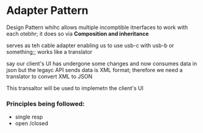 # Adapter Pattern

Design Pattern whihc allows multiple incomptible itnerfaces to work with each otebhr; 
it does so via **Composition and inheritance**

serves as teh cable adapter enabling us to use usb-c with usb-b or something;; works like a translator

say our client's UI has undergone some changes and now consumes data in json but the legayc API sends data is XML format; therefore we need a translator to convert XML to JSON 

This transaltor will be used to implemetn the client's UI 

### Principles being followed:
- single resp
- open /closed

